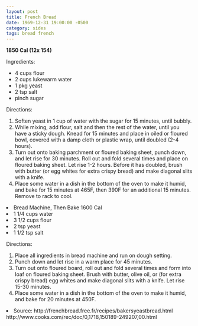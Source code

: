 ```yaml
---
layout: post
title: French Bread
date: 1969-12-31 19:00:00 -0500
category: sides
tags: bread french
---
```

<b>1850 Cal (12x 154)</b>
<p>Ingredients:</p><ul>
<li>4 cups	flour</li>
<li>2 cups	lukewarm water</li>
<li>1 pkg	yeast</li>
<li>2 tsp	salt</li>
<li>pinch	sugar</li>
</ul>
<p>Directions:</p>
<ol>
<li>Soften yeast in 1 cup of water with the sugar for 15 minutes, until bubbly.</li>
<li>While mixing, add flour, salt and then the rest of the water, until you have a sticky dough.  Knead for 15 minutes and place in oiled or floured bowl, covered with a damp cloth or plastic wrap, until doubled (2-4 hours). </li>
<li>Turn out onto baking parchment or floured baking sheet, punch down, and let rise for 30 minutes.  Roll out and fold several times and place on floured baking sheet.  Let rise 1-2 hours.  Before it has doubled, brush with butter (or egg whites for extra crispy bread) and make diagonal slits with a knife.</li>
<li>Place some water in a dish in the bottom of the oven to make it humid, and bake for 15 minutes at 465F, then 390F for an additional 15 minutes.  Remove to rack to cool.</li>
</ol>
<li>Bread Machine, Then Bake	1600 Cal</li>
<li>1 1/4 cups	water</li>
<li>3 1/2 cups	flour</li>
<li>2 tsp	yeast</li>
<li>1 1/2 tsp	salt</li>
</ul>
<p>Directions:</p>
<ol>
<li>Place all ingredients in bread machine and run on dough setting.</li>
<li>Punch down and let rise in a warm place for 45 minutes.</li>
<li>Turn out onto floured board, roll out and fold several times and form into loaf on floured baking sheet.  Brush with butter, olive oil, or (for extra crispy bread) egg whites and make diagonal slits with a knife.  Let rise 15-30 minutes.</li>
<li>Place some water in a dish in the bottom of the oven to make it humid, and bake for 20 minutes at 450F.</li>
</ol>
<li>Source: http://frenchbread.free.fr/recipes/bakersyeastbread.html http://www.cooks.com/rec/doc/0,1718,150189-249207,00.html </li>
